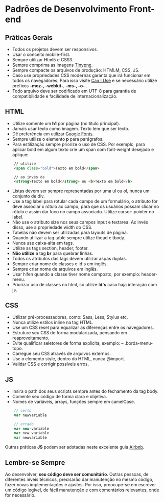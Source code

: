 # Padrões de Desenvolvimento Front-end

## Práticas Gerais

- Todos os projetos devem ser responsivos.
- Usar o conceito mobile-first.
- Sempre utilizar Html5 e CSS3.
- Sempre comprima as imagens [Tinypng](https://tinypng.com/).
- Sempre compacte os arquivos de produção: HTMLM, CSS, JS.
- Caso use propriedades CSS modernas garanta que irá funcionar em todos os navegadores. Para isso visite [Can I Use](https://caniuse.com/ ) e se necessário utilize prefixos **-moz-, -webkit-, -ms-, -o-** .
- Todo arquivo deve ser codificado em UTF-8 para garantia de compatibilidade e facilidade de internacionalização.


## HTML

- Utilize somente um **h1** por página (no título principal).
- Jamais usar texto como imagem. Texto tem que ser texto.
- Dê preferência em utilizar [Google Fonts](https://fonts.google.com/).
- Sempre utilize o elemento **p** para parágrafos.
- Para estilização sempre priorize o uso de CSS. Por exemplo, para aplicar bold em algum texto crie um span com font-weight desejado e aplique:

```html
    // utilize
    <span class="bold">Texto em bold</span>
```
```html
    // ao invés de
    <strong>Texto em bold</strong> ou <b>Texto em bold</b>
```
- Listas devem ser sempre representadas por uma ul ou ol, nunca um conjunto de div.
- Use a tag label para rotular cada campo de um formulário, o atributo for deve associar o rótulo ao campo, para que os usuários possam clicar no rótulo e assim dar foco no campo associado. Utilize cursor: pointer no label.
- Não use o atributo size nos seus campos input e textarea. Ao invés disso, use a propriedade width do CSS.
- Tabelas não devem ser utilizadas para layouts de página.
- Quando utilizar a tag table sempre utilize thead e tbody.
- Nunca use caixa-alta em tags.
- Utilize as tags section, header, footer.
- **Não utilize** a tag **br** para quebrar linhas.
- Todos os atributos das tags devem utilizar aspas duplas.
- Sempre criar nome de classes e id's em inglês.
- Sempre criar nome de arquivos em inglês.
- Usar hifen quando a classe tiver nome composto, por exemplo: header-menu.
- Priorizar uso de classes no html, só utilize **Id's** caso haja interação com js.

## CSS
- Utilizar pré-processadores, como: Sass, Less, Stylus etc.
- Nunca utilize estilos inline na tag HTML.
- Use um CSS reset para equalizar as diferenças entre os navegadores.
- Estruture seu CSS de forma modularizada, pensando em reaproveitamento.
- Evite qualificar seletores de forma explícita, exemplo: – .borda-menu-topo.
- Carregue seu CSS através de arquivos externos.
- Use o elemento style, dentro do HTML, nunca @import.
- Validar CSS e corrigir possíveis erros.

## JS
- Insira o path dos seus scripts sempre antes do fechamento da tag body.
- Comente seu código de forma clara e objetiva.
- Nomes de variáveis, arrays, funções sempre em camelCase.

```javascript
    // certo
    var newVariable
```
```javascript
    // errado
	var new-variable
	var new_variable
	var newvariable
```
Outras práticas **JS** podem ser adotadas neste excelente guia [Airbnb](https://github.com/claudioromanosp/javascript-style-guide).

## Lembre-se Sempre

Ao desenvolver, **seu código deve ser comunitário**. Outras pessoas, de diferentes níveis técnicos, precisarão dar manutenção no mesmo código, fazer novas implementações e ajustes. Por isso, preocupe-se em escrever um código legível, de fácil manutenção e com comentários relevantes, onde for necessário.
